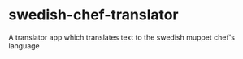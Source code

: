 # swedish-chef-translator
A translator app which translates text to the swedish muppet chef's language
